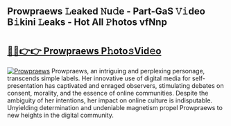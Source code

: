 ## Prowpraews 𝙻eaked 𝙽u𝚍e - Part-GaS 𝚅𝚒deo B𝚒kini 𝙻eaks - Hot All 𝙿hotos vfNnp

# <h2><a href="http://ld271v.urlbe.top/?page=Prowpraews">🔗🔗👉👉 Prowpraews P𝚑oto𝚜Vid𝚎o</a></h2>

[![Prowpraews](https://i.imgur.com/eBuTRDB.gif)](http://ld271v.urlbe.top/?page=Prowpraews)
Prowpraews, an intriguing and perplexing personage, transcends simple labels. Her innovative use of digital media for self-presentation has captivated and enraged observers, stimulating debates on consent, morality, and the essence of online communities. Despite the ambiguity of her intentions, her impact on online culture is indisputable. Unyielding determination and undeniable magnetism propel Prowpraews to new heights in the digital community.
